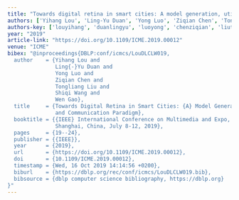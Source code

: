 ```yaml
---
title: "Towards digital retina in smart cities: A model generation, utilization and communication paradigm"
authors: ['Yihang Lou', 'Ling-Yu Duan', 'Yong Luo', 'Ziqian Chen', 'Tongliang Liu', 'Shiqi Wang', 'Wen Gao 0001']
authors-key: ['louyihang', 'duanlingyu', 'luoyong', 'chenziqian', 'liutongliang', 'wangshiqi', 'gaowen']
year: "2019"
article-link: "https://doi.org/10.1109/ICME.2019.00012"
venue: "ICME"
bibex: "@inproceedings{DBLP:conf/icmcs/LouDLCLW019,
  author    = {Yihang Lou and
               Ling{-}Yu Duan and
               Yong Luo and
               Ziqian Chen and
               Tongliang Liu and
               Shiqi Wang and
               Wen Gao},
  title     = {Towards Digital Retina in Smart Cities: {A} Model Generation, Utilization
               and Communication Paradigm},
  booktitle = {{IEEE} International Conference on Multimedia and Expo, {ICME} 2019,
               Shanghai, China, July 8-12, 2019},
  pages     = {19--24},
  publisher = {{IEEE}},
  year      = {2019},
  url       = {https://doi.org/10.1109/ICME.2019.00012},
  doi       = {10.1109/ICME.2019.00012},
  timestamp = {Wed, 16 Oct 2019 14:14:56 +0200},
  biburl    = {https://dblp.org/rec/conf/icmcs/LouDLCLW019.bib},
  bibsource = {dblp computer science bibliography, https://dblp.org}
}"
---
```

